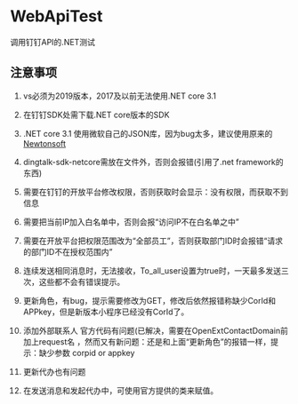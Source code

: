 # WebApiTest

调用钉钉API的.NET测试

## 注意事项

1. vs必须为2019版本，2017及以前无法使用.NET core 3.1

2. 在钉钉SDK处需下载.NET core版本的SDK

3. .NET core 3.1 使用微软自己的JSON库，因为bug太多，建议使用原来的[Newtonsoft](https://www.nuget.org/packages/Microsoft.AspNetCore.Mvc.NewtonsoftJson/)

4. dingtalk-sdk-netcore需放在文件外，否则会报错(引用了.net framework的东西)

5. 需要在钉钉的开放平台修改权限，否则获取时会显示：没有权限，而获取不到信息

6. 需要把当前IP加入白名单中，否则会报“访问IP不在白名单之中”

7. 需要在开放平台把权限范围改为“全部员工”，否则获取部门ID时会报错“请求的部门ID不在授权范围内”

8. 连续发送相同消息时，无法接收，To_all_user设置为true时，一天最多发送三次，这些都不会有错误提示。

9. 更新角色，有bug，提示需要修改为GET，修改后依然报错称缺少CorId和APPkey，但是新版本小程序已经没有CorId了。

10. 添加外部联系人 官方代码有问题(已解决，需要在OpenExtContactDomain前加上request名
    ，然而又有新问题：还是和上面“更新角色”的报错一样，提示：缺少参数 corpid or appkey

11. 更新代办也有问题

12. 在发送消息和发起代办中，可使用官方提供的类来赋值。

    

    

    